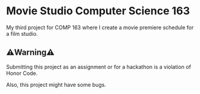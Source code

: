 # Movie Studio Computer Science 163
My third project for COMP 163 where I create a movie premiere schedule for a film studio.

## ⚠️Warning⚠️
Submitting this project as an assignment or for a hackathon is a violation of Honor Code.

Also, this project might have some bugs.
